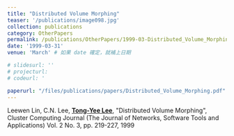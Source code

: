 ```yaml
---
title: "Distributed Volume Morphing"
teaser: '/publications/image098.jpg'
collection: publications
category: OtherPapers
permalink: /publications/OtherPapers/1999-03-Distributed_Volume_Morphing
date: '1999-03-31'
venue: 'March' # 如果 date 確定，就補上日期

# slidesurl: ''
# projecturl: 
# codeurl: '

paperurl: "/files/publications/papers/Distributed_Volume_Morphing.pdf"
---
```

		
Leewen Lin, C.N. Lee, <strong><u>Tong-Yee Lee</u></strong>, "Distributed Volume Morphing", Cluster Computing Journal (The Journal of Networks, Software Tools and Applications) Vol. 2 No. 3, pp. 219-227, 1999